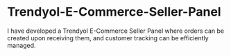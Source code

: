 # Trendyol-E-Commerce-Seller-Panel
I have developed a Trendyol E-Commerce Seller Panel where orders can be created upon receiving them, and customer tracking can be efficiently managed.
